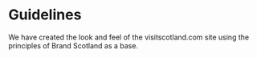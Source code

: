 # Guidelines

We have created the look and feel of the visitscotland.com site using the principles of Brand Scotland as a base.
